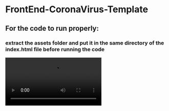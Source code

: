 # FrontEnd-CoronaVirus-Template
## For the code to run properly:
### extract the assets folder and put it in the same directory of the index.html file before running the code

![](https://github.com/Baraa661/corona/bandicam-2022-09-12-21-48-20-067_BvLZduNk.mp4)
